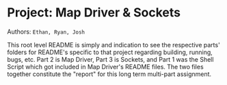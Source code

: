 # Project: Map Driver & Sockets

Authors: `Ethan, Ryan, Josh`

This root level README is simply and indication to see the respective parts' folders
for README's specific to that project regarding building, running, bugs, etc.
Part 2 is Map Driver, Part 3 is Sockets, and Part 1 was the Shell Script which got 
included in Map Driver's README files. The two files together constitute the "report"
for this long term multi-part assignment.